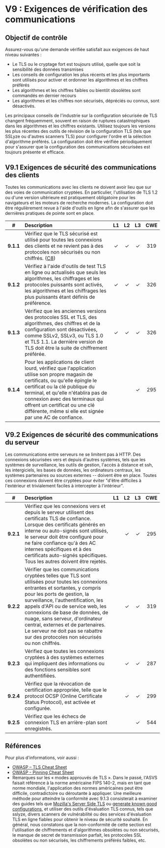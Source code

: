 # V9 : Exigences de vérification des communications

## Objectif de contrôle

Assurez-vous qu'une demande vérifiée satisfait aux exigences de haut niveau suivantes :

* Le TLS ou le cryptage fort est toujours utilisé, quelle que soit la sensibilité des données transmises
* Les conseils de configuration les plus récents et les plus importants sont utilisés pour activer et ordonner les algorithmes et les chiffres préférés
* Les algorithmes et les chiffres faibles ou bientôt obsolètes sont commandés en dernier recours
* Les algorithmes et les chiffres non sécurisés, dépréciés ou connus, sont désactivés.

Les principaux conseils de l'industrie sur la configuration sécurisée de TLS changent fréquemment, souvent en raison de ruptures catastrophiques dans les algorithmes et les chiffres existants. Utilisez toujours les versions les plus récentes des outils de révision de la configuration TLS (tels que SSLyze ou d'autres scanners TLS) pour configurer l'ordre et la sélection d'algorithme préférés. La configuration doit être vérifiée périodiquement pour s'assurer que la configuration des communications sécurisées est toujours présente et efficace.

## V9.1 Exigences de sécurité des communications des clients

Toutes les communications avec les clients ne doivent avoir lieu que sur des voies de communication cryptées. En particulier, l'utilisation de TLS 1.2 ou d'une version ultérieure est pratiquement obligatoire pour les navigateurs et les moteurs de recherche modernes. La configuration doit être régulièrement revue à l'aide d'outils en ligne afin de s'assurer que les dernières pratiques de pointe sont en place.

| # | Description | L1 | L2 | L3 | CWE |
| :---: | :--- | :---: | :---:| :---: | :---: |
| **9.1.1** | Vérifiez que le TLS sécurisé est utilisé pour toutes les connexions des clients et ne revient pas à des protocoles non sécurisés ou non chiffrés. ([C8](https://owasp.org/www-project-proactive-controls/#div-numbering)) | ✓ | ✓ | ✓ | 319 |
| **9.1.2** | Vérifiez à l'aide d'outils de test TLS en ligne ou actualisés que seuls les algorithmes, les chiffrages et les protocoles puissants sont activés, les algorithmes et les chiffrages les plus puissants étant définis de préférence. | ✓ | ✓ | ✓ | 326 |
| **9.1.3** | Vérifiez que les anciennes versions des protocoles SSL et TLS, des algorithmes, des chiffres et de la configuration sont désactivées, comme SSLv2, SSLv3, ou TLS 1.0 et TLS 1.1. La dernière version de TLS doit être la suite de chiffrement préférée. | ✓ | ✓ | ✓ | 326 |
| **9.1.4** | Pour les applications de client lourd, vérifiez que l'application utilise son propre magasin de certificats, ou qu'elle épingle le certificat ou la clé publique du terminal, et qu'elle n'établira pas de connexion avec des terminaux qui offrent un certificat ou une clé différente, même si elle est signée par une AC de confiance. | | | ✓ | 295 |

## V9.2 Exigences de sécurité des communications du serveur

Les communications entre serveurs ne se limitent pas à HTTP. Des connexions sécurisées vers et depuis d'autres systèmes, tels que les systèmes de surveillance, les outils de gestion, l'accès à distance et ssh, les intergiciels, les bases de données, les ordinateurs centraux, les systèmes partenaires ou sources externes -- doivent être en place. Toutes ces connexions doivent être cryptées pour éviter "d'être difficiles à l'extérieur et trivialement faciles à intercepter à l'intérieur".

| # | Description | L1 | L2 | L3 | CWE |
| :---: | :--- | :---: | :---:| :---: | :---: |
| **9.2.1** | Vérifiez que les connexions vers et depuis le serveur utilisent des certificats TLS de confiance. Lorsque des certificats générés en interne ou auto-signés sont utilisés, le serveur doit être configuré pour ne faire confiance qu'à des AC internes spécifiques et à des certificats auto-signés spécifiques. Tous les autres doivent être rejetés. | | ✓ | ✓ | 295 |
| **9.2.2** | Vérifier que les communications cryptées telles que TLS sont utilisées pour toutes les connexions entrantes et sortantes, y compris pour les ports de gestion, la surveillance, l'authentification, les appels d'API ou de service web, les connexions de base de données, de nuage, sans serveur, d'ordinateur central, externes et de partenaires. Le serveur ne doit pas se rabattre sur des protocoles non sécurisés ou non chiffrés. | | ✓ | ✓ | 319 |
| **9.2.3** | Vérifiez que toutes les connexions cryptées à des systèmes externes qui impliquent des informations ou des fonctions sensibles sont authentifiées. | | ✓ | ✓ | 287 |
| **9.2.4** | Vérifiez que la révocation de certification appropriée, telle que le protocol OCSP (Online Certificate Status Protocol), est activée et configurée. | | ✓ | ✓ | 299 |
| **9.2.5** | Vérifiez que les échecs de connexion TLS en arrière-plan sont enregistrés. | | | ✓ | 544 |

## Références

Pour plus d'informations, voir aussi :

*  [OWASP – TLS Cheat Sheet](https://cheatsheetseries.owasp.org/cheatsheets/Transport_Layer_Protection_Cheat_Sheet.html)
*  [OWASP - Pinning Cheat Sheet](https://cheatsheetseries.owasp.org/cheatsheets/Pinning_Cheat_Sheet.html)
*  Remarques sur les « modes approuvés de TLS ». Dans le passé, l'ASVS faisait référence à la norme américaine FIPS 140-2, mais en tant que norme mondiale, l'application des normes américaines peut être difficile, contradictoire ou déroutante à appliquer. Une meilleure méthode pour atteindre la conformité avec 9.1.3 consisterait à examiner des guides tels que [Mozilla's Server Side TLS](https://wiki.mozilla.org/Security/Server_Side_TLS) ou  [generate known good configurations](https://mozilla.github.io/server-side-tls/ssl-config-generator/), et utiliser des outils d'évaluation TLS connus, tels que sslyze, divers scanners de vulnérabilité ou des services d'évaluation TLS en ligne fiables pour obtenir le niveau de sécurité souhaité. En général, nous constatons que la non-conformité de cette section est l'utilisation de chiffrements et d'algorithmes obsolètes ou non sécurisés, le manque de secret de transmission parfait, les protocoles SSL obsolètes ou non sécurisés, les chiffrements préférés faibles, etc.
